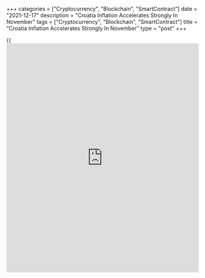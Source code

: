 +++
categories = ["Cryptocurrency", "Blockchain", "SmartContract"]
date = "2021-12-17"
description = "Croatia Inflation Accelerates Strongly In November"
tags = ["Cryptocurrency", "Blockchain", "SmartContract"]
title = "Croatia Inflation Accelerates Strongly In November"
type = "post"
+++

{{<iframe id="large-banner" src="https://www.bounty.group/#slide=22.0" width="100%" height="600" scrolling="no" style="border: 0px solid rgb(216, 221, 230); border-radius: 3px;">}}

Croatia's consumer price inflation accelerated sharply in November,
figures from the Croatian Bureau of Statistics showed on Friday.

The consumer price index rose 4.8 percent year-on-year in November,
following a 3.8 percent increase in October.

Prices for transport increased 12.9 percent yearly in November and those
of alcoholic beverages and tobacco grew 5.6 percent.

Prices for food and non-alcoholic beverages gained 5.7 percent and
restaurants and hotels rose 4.0 percent.

On a monthly basis, consumer prices rose 0.7 percent in November, after
1.0 percent increase in the prior month.

For comments and feedback [contact](https://www.playgroundfx.com/contact/): editorial@rtt[news](https://www.letsplayfx.com/blog/forex-news-website/).com

[Economic News][1]

 **What parts of the world are seeing the best (and worst) economic
performances lately? Click[here][2] to check out our [Econ Scorecard][2]
and find out! See up-to-the-moment [ranking](https://www.playgroundfx.com/blog/crypto-exchange-ranking/)s for the best and worst
performers in [GDP][3], [unemployment rate][4], [inflation][2] and much
more.**

   1. www.rtt[news](https://www.letsplayfx.com/blog/forex-news-website/).com/Content/EconomicNews.aspx
   2. www.rtt[news](https://www.letsplayfx.com/blog/forex-news-website/).com/economic-scorecard/world-rank/CPI/highest-performance.aspx
   3. www.rtt[news](https://www.letsplayfx.com/blog/forex-news-website/).com/economic-scorecard/world-rank/GDP/highest-performance.aspx
   4. www.rtt[news](https://www.letsplayfx.com/blog/forex-news-website/).com/economic-scorecard/world-rank/unemployment-rate/lowest-performance.aspx